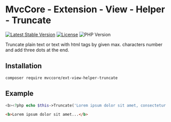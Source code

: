 # MvcCore - Extension - View - Helper - Truncate

[![Latest Stable Version](https://img.shields.io/badge/Stable-v4.3.1-brightgreen.svg?style=plastic)](https://github.com/mvccore/ext-view-helper-truncate/releases)
[![License](https://img.shields.io/badge/Licence-BSD-brightgreen.svg?style=plastic)](https://mvccore.github.io/docs/mvccore/4.0.0/LICENCE.md)
![PHP Version](https://img.shields.io/badge/PHP->=5.3-brightgreen.svg?style=plastic)

Truncate plain text or text with html tags by given max. characters number and add three dots at the end.

## Installation
```shell
composer require mvccore/ext-view-helper-truncate
```

## Example
```php
<b><?php echo $this->Truncate('Lorem ipsum dolor sit amet, consectetur adipiscing elit.', 27); ?></b>
```
```html
<b>Lorem ipsum dolor sit amet...</b>
```